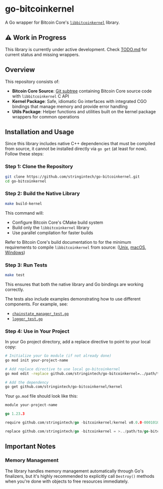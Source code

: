 # go-bitcoinkernel

A Go wrapper for Bitcoin Core's [`libbitcoinkernel`](https://github.com/bitcoin/bitcoin/pull/30595) library.

## ⚠️ Work in Progress

This library is currently under active development. Check [TODO.md](./TODO.md) for current status and missing wrappers.

## Overview

This repository consists of:

- **Bitcoin Core Source**: [Git subtree](./depend/bitcoin) containing Bitcoin Core source code with `libbitcoinkernel` C
  API
- **Kernel Package**: Safe, idiomatic Go interfaces with integrated CGO bindings that manage memory and provide error handling
- **Utils Package**: Helper functions and utilities built on the kernel package wrappers for common operations

## Installation and Usage

Since this library includes native C++ dependencies that must be compiled from source, it cannot be installed directly
via `go get` (at least for now). Follow these steps:

### Step 1: Clone the Repository

```bash
git clone https://github.com/stringintech/go-bitcoinkernel.git
cd go-bitcoinkernel
```

### Step 2: Build the Native Library

```bash
make build-kernel
```

This command will:

- Configure Bitcoin Core's CMake build system
- Build only the `libbitcoinkernel` library
- Use parallel compilation for faster builds

Refer to Bitcoin Core's build documentation to for the minimum requirements to compile `libbitcoinkernel` from source:
([Unix](./depend/bitcoin/doc/build-unix.md),
[macOS](./depend/bitcoin/doc/build-osx.md),
[Windows](./depend/bitcoin/doc/build-windows.md))

### Step 3: Run Tests

```bash
make test
```

This ensures that both the native library and Go bindings are working correctly.

The tests also include examples demonstrating how to use different components. For example, see:
- [`chainstate_manager_test.go`](./kernel/chainstate_manager_test.go)
- [`logger_test.go`](./utils/logger_test.go)

### Step 4: Use in Your Project

In your Go project directory, add a replace directive to point to your local copy:

```bash
# Initialize your Go module (if not already done)
go mod init your-project-name

# Add replace directive to use local go-bitcoinkernel
go mod edit -replace github.com/stringintech/go-bitcoinkernel=../path/to/go-bitcoinkernel

# Add the dependency
go get github.com/stringintech/go-bitcoinkernel/kernel
```

Your `go.mod` file should look like this:

```go
module your-project-name

go 1.23.3

require github.com/stringintech/go -bitcoinkernel/kernel v0.0.0-00010101000000-000000000000

replace github.com/stringintech/go -bitcoinkernel = >../path/to/go-bitcoinkernel
```

## Important Notes

### Memory Management

The library handles memory management automatically through Go's finalizers, but it's highly recommended to explicitly
call `Destroy()` methods when you're done with objects to free resources immediately.